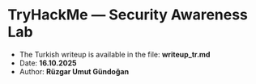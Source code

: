 # TryHackMe — Security Awareness Lab
- The Turkish writeup is available in the file: **writeup_tr.md**
- Date: **16.10.2025**
- Author: **Rüzgar Umut Gündoğan**

